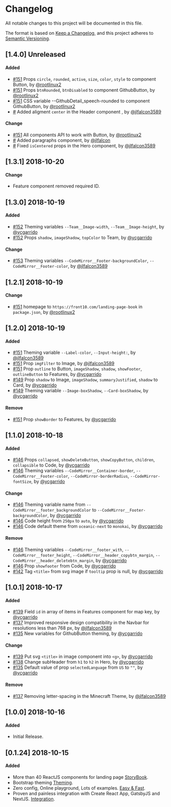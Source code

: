 # Changelog

All notable changes to this project will be documented in this file.

The format is based on [Keep a Changelog](https://keepachangelog.com/en/1.0.0/),
and this project adheres to [Semantic Versioning](https://semver.org/spec/v2.0.0.html).

## [1.4.0] Unreleased

#### Added

- [#151](https://github.com/front10/landing-page-book/pull/151) Props `circle`, `rounded`, `active`, `size`, `color`, `style` to component Button, by [@rootlinux2](https://github.com/rootlinux2)
- [#151](https://github.com/front10/landing-page-book/pull/151) Props `btnRounded`, `btnDisabled` to component GithubButton, by [@rootlinux2](https://github.com/rootlinux2)
- [#151](https://github.com/front10/landing-page-book/pull/151) CSS variable --GithubDetail_speech-rounded to component GithubButton, by [@rootlinux2](https://github.com/rootlinux2)
- [#](https://github.com/front10/landing-page-book/pull/#) Added aligment `center` in the Header component , by [@jlfalcon3589](https://github.com/jlfalcon3589)

#### Change

- [#151](https://github.com/front10/landing-page-book/pull/151) All components API to work with Button, by [@rootlinux2](https://github.com/rootlinux2)
- [#](https://github.com/front10/landing-page-book/pull/#) Added paragraphs component, by [@jlfalcon](https://github.com/jlfalcon)
- [#](https://github.com/front10/landing-page-book/pull/#) Fixed `isCentered` props in the Hero component, by [@jlfalcon3589](https://github.com/jlfalcon3589)

## [1.3.1] 2018-10-20

#### Change

- Feature component removed required ID.

## [1.3.0] 2018-10-19

#### Added

- [#152](https://github.com/front10/landing-page-book/pull/152) Theming variables `--Team__Image-width`, `--Team__Image-height`, by [@ycgarrido](https://github.com/ycgarrido)
- [#152](https://github.com/front10/landing-page-book/pull/152) Props `shadow`, `imageShadow`, `topColor` to Team, by [@ycgarrido](https://github.com/ycgarrido)

#### Change

- [#153](https://github.com/front10/landing-page-book/pull/153) Theming variables `--CodeMirror__Footer-backgroundColor`, `--CodeMirror__Footer-color`, by [@jlfalcon3589](https://github.com/jlfalcon)

## [1.2.1] 2018-10-19

#### Change

- [#151](https://github.com/front10/landing-page-book/pull/151) homepage to `https://front10.com/landing-page-book` in `package.json`, by [@rootlinux2](https://github.com/rootlinux2)

## [1.2.0] 2018-10-19

#### Added

- [#151](https://github.com/front10/landing-page-book/pull/149) Theming variable `--Label-color`, `--Input-height:`, by [@jlfalcon3589](https://github.com/jlfalcon3589)
- [#151](https://github.com/front10/landing-page-book/pull/149) Prop `imgFilter` to Image, by [@jlfalcon3589](https://github.com/jlfalcon3589)
- [#151](https://github.com/front10/landing-page-book/pull/151) Prop `outline` to Button, `imageShadow`, `shadow`, `showFooter`, `outlineButton` to Features, by [@ycgarrido](https://github.com/ycgarrido)
- [#149](https://github.com/front10/landing-page-book/pull/149) Prop `shadow` to Image, `imageShadow`, `summaryJustified`, `shadow` to Card, by [@ycgarrido](https://github.com/ycgarrido)
- [#149](https://github.com/front10/landing-page-book/pull/149) Theming variable `--Image-boxShadow`, `--Card-boxShadow`, by [@ycgarrido](https://github.com/ycgarrido)

#### Remove

- [#151](https://github.com/front10/landing-page-book/pull/151) Prop `showBorder` to Features, by [@ycgarrido](https://github.com/ycgarrido)

## [1.1.0] 2018-10-18

#### Added

- [#146](https://github.com/front10/landing-page-book/pull/146) Props `collapsed`, `showDeleteButton`, `showCopyButton`, `children`, `collapsible` to Code, by [@ycgarrido](https://github.com/ycgarrido)
- [#146](https://github.com/front10/landing-page-book/pull/146) Theming variables `--CodeMirror__Container-border`, `--CodeMirror__Footer-color`, `--CodeMirror-borderRadius`, `--CodeMirror-fontSize`, by [@ycgarrido](https://github.com/ycgarrido)

#### Change

- [#146](https://github.com/front10/landing-page-book/pull/146) Theming variable name from `--CodeMirror__footer_backgroundColor` to `--CodeMirror__Footer-backgroundColor`, by [@ycgarrido](https://github.com/ycgarrido)
- [#146](https://github.com/front10/landing-page-book/pull/146) Code height from `250px` to `auto`, by [@ycgarrido](https://github.com/ycgarrido)
- [#146](https://github.com/front10/landing-page-book/pull/146) Code default theme from `oceanic-next` to `monokai`, by [@ycgarrido](https://github.com/ycgarrido)

#### Remove

- [#146](https://github.com/front10/landing-page-book/pull/146) Theming variables `--CodeMirror__footer_with`, `--CodeMirror__footer_height`, `--CodeMirror__header_copybtn_margin`, `--CodeMirror__header_deletebtn_margin`, by [@ycgarrido](https://github.com/ycgarrido)
- [#146](https://github.com/front10/landing-page-book/pull/146) Prop `showfooter` from Code, by [@ycgarrido](https://github.com/ycgarrido)
- [#142](https://github.com/front10/landing-page-book/pull/142) Tag `<title>` from svg image if `tooltip` prop is null, by [@ycgarrido](https://github.com/ycgarrido)

## [1.0.1] 2018-10-17

#### Added

- [#139](https://github.com/front10/landing-page-book/pull/139) Field `id` in array of items in Features component for map key, by [@ycgarrido](https://github.com/ycgarrido)
- [#137](https://github.com/front10/landing-page-book/pull/137) Improved responsive design compatibility in the Navbar for resolutions less than 768 px, by [@jlfalcon3589](https://github.com/jlfalcon3589)
- [#135](https://github.com/front10/landing-page-book/pull/135) New variables for GithubButton theming, by [@ycgarrido](https://github.com/ycgarrido)

#### Change

- [#139](https://github.com/front10/landing-page-book/pull/139) Put svg `<title>` in image component into `<g>`, by [@ycgarrido](https://github.com/ycgarrido)
- [#138](https://github.com/front10/landing-page-book/pull/138) Change subHeader from `h1` to `h2` in Hero, by [@ycgarrido](https://github.com/ycgarrido)
- [#135](https://github.com/front10/landing-page-book/pull/135) Default value of prop `selectedLanguage` from `US` to `""`, by [@ycgarrido](https://github.com/ycgarrido)

#### Remove

- [#137](https://github.com/front10/landing-page-book/pull/137) Removing letter-spacing in the Minecraft Theme, by [@jlfalcon3589](https://github.com/jlfalcon3589)

## [1.0.0] 2018-10-16

#### Added

- Initial Release.

## [0.1.24] 2018-10-15

#### Added

- More than 40 ReactJS components for landing page [StoryBook](https://front10.com/landing-page-book).
- Bootstrap theming [Theming](https://github.com/front10/landing-page-book/blob/master/theming.md).
- Zero config, Online playground, Lots of examples. [Easy & Fast](https://front10.com/get-landing-page-book).
- Proven and painless integration with Create React App, GatsbyJS and NextJS. [Integration](https://front10.com/get-landing-page-book).
